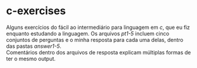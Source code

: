 # c-exercises
Alguns exercícios do fácil ao intermediário para linguagem em *c*, que eu fiz enquanto estudando a linguagem.
Os arquivos *pt1-5* incluem cinco conjuntos de perguntas e o minha resposta para cada uma delas, dentro das pastas *answer1-5*.  
Comentários dentro dos arquivos de resposta explicam múltiplas formas de ter o mesmo output.  
